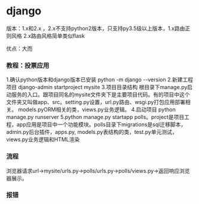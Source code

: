 django
===
版本：1.x和2.x ，2.x不支持python2版本，只支持py3.5级以上版本，1.x路由正则风格 2.x路由风格简单类似flask

优点：大而

### 教程：投票应用
1.确认python版本和django版本已安装
 python -m django --version
2.新建工程项目
 django-admin startproject mysite
3.项目目录结构
 根目录下manage.py启动服务的入口。跟项目同名的mysite文件夹下是主要项目代码。有的项目中这个文件夹又叫做app、src。setting.py设置，url.py路由、wsgi.py打包应用部署相关。
models.pyORM相关的类，views.py业务逻辑。 
4.启动项目 python manage.py runserver
5.python manage.py startapp polls。project是项目工程，app应用是项目中一个功能模块。polls目录下migrations是sql迁移脚本，admin.py后台插件，apps.py, models.py表结构的类，test.py单元测试，views.py业务逻辑和HTML渲染

### 流程
浏览器请求url→mysite/urls.py→polls/urls.py→polls/views.py→返回响应浏览器展示。

### 报错

